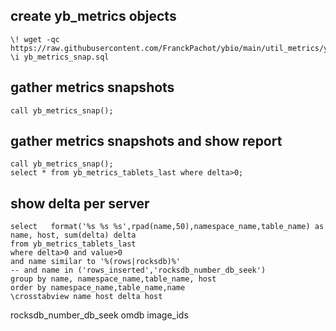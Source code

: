## create yb_metrics objects

```
\! wget -qc https://raw.githubusercontent.com/FranckPachot/ybio/main/util_metrics/yb_metrics_snap.sql
\i yb_metrics_snap.sql
```

## gather metrics snapshots

```
call yb_metrics_snap(); 
```

## gather metrics snapshots and show report

```
call yb_metrics_snap(); 
select * from yb_metrics_tablets_last where delta>0;
```

## show delta per server
```
select   format('%s %s %s',rpad(name,50),namespace_name,table_name) as name, host, sum(delta) delta 
from yb_metrics_tablets_last 
where delta>0 and value>0
and name similar to '%(rows|rocksdb)%'
-- and name in ('rows_inserted','rocksdb_number_db_seek') 
group by name, namespace_name,table_name, host
order by namespace_name,table_name,name
\crosstabview name host delta host
```


 rocksdb_number_db_seek omdb image_ids        
